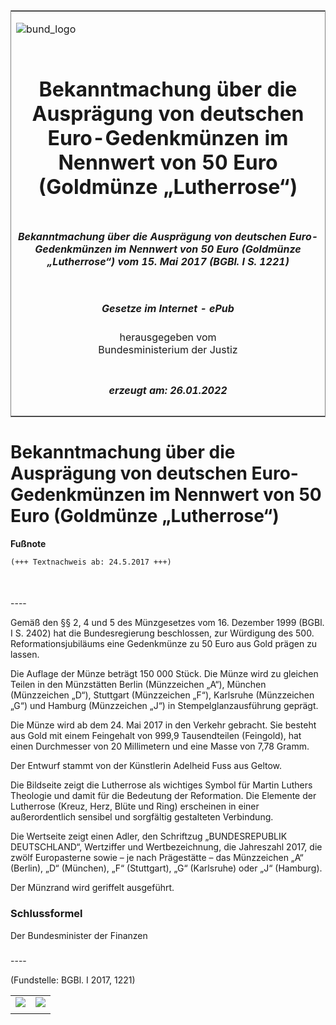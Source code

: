 <span id="DECKBLATT.html"></span>

<table border="0" frame="border" width="100%">

<tr valign="top">

<td align="left">

![bund\_logo](BfJ_2021_Web_de_de.gif)

</td>

<td align="right">

 

</td>

</tr>

<tr align="center" valign="middle">

<td colspan="2">

# Bekanntmachung über die Ausprägung von deutschen Euro-Gedenkmünzen im Nennwert von 50 Euro (Goldmünze „Lutherrose“)

</td>

</tr>

<tr align="center" valign="middle">

<td colspan="2">

##### Bekanntmachung über die Ausprägung von deutschen Euro-Gedenkmünzen im Nennwert von 50 Euro (Goldmünze „Lutherrose“) vom 15. Mai 2017 (BGBl. I S. 1221)

</td>

</tr>

<tr align="center" valign="middle">

<td colspan="2">

  
  

##### Gesetze im Internet - ePub  
  
herausgegeben vom  
Bundesministerium der Justiz

</td>

</tr>

<tr align="center" valign="bottom">

<td colspan="2">

  
  

##### erzeugt am: 26.01.2022

</td>

</tr>

</table>

<span id="BJNR122100017.html"></span>

# Bekanntmachung über die Ausprägung von deutschen Euro-Gedenkmünzen im Nennwert von 50 Euro (Goldmünze „Lutherrose“)

<div>

  
**Fußnote**

<div class="jnhtml">

<div>

<div class="jurAbsatz">

  

``` 
(+++ Textnachweis ab: 24.5.2017 +++)

 
```

</div>

</div>

</div>

</div>

<span id="BJNR122100017BJNE000100000.html"></span>

###   
\----

<div>

<div class="jnhtml">

<div>

<div class="jurAbsatz">

Gemäß den §§ 2, 4 und 5 des Münzgesetzes vom 16. Dezember 1999 (BGBl. I
S. 2402) hat die Bundesregierung beschlossen, zur Würdigung des 500.
Reformationsjubiläums eine Gedenkmünze zu 50 Euro aus Gold prägen zu
lassen.

</div>

<div class="jurAbsatz">

Die Auflage der Münze beträgt 150 000 Stück. Die Münze wird zu gleichen
Teilen in den Münzstätten Berlin (Münzzeichen „A“), München (Münzzeichen
„D“), Stuttgart (Münzzeichen „F“), Karlsruhe (Münzzeichen „G“) und
Hamburg (Münzzeichen „J“) in Stempelglanzausführung geprägt.

</div>

<div class="jurAbsatz">

Die Münze wird ab dem 24. Mai 2017 in den Verkehr gebracht. Sie besteht
aus Gold mit einem Feingehalt von 999,9 Tausendteilen (Feingold), hat
einen Durchmesser von 20 Millimetern und eine Masse von 7,78 Gramm.

</div>

<div class="jurAbsatz">

Der Entwurf stammt von der Künstlerin Adelheid Fuss aus Geltow.

</div>

<div class="jurAbsatz">

Die Bildseite zeigt die Lutherrose als wichtiges Symbol für Martin
Luthers Theologie und damit für die Bedeutung der Reformation. Die
Elemente der Lutherrose (Kreuz, Herz, Blüte und Ring) erscheinen in
einer außerordentlich sensibel und sorgfältig gestalteten Verbindung.

</div>

<div class="jurAbsatz">

Die Wertseite zeigt einen Adler, den Schriftzug „BUNDESREPUBLIK
DEUTSCHLAND“, Wertziffer und Wertbezeichnung, die Jahreszahl 2017, die
zwölf Europasterne sowie – je nach Prägestätte – das Münzzeichen „A“
(Berlin), „D“ (München), „F“ (Stuttgart), „G“ (Karlsruhe) oder „J“
(Hamburg).

</div>

<div class="jurAbsatz">

Der Münzrand wird geriffelt ausgeführt.

</div>

</div>

</div>

</div>

<span id="BJNR122100017BJNE000200000.html"></span>

### Schlussformel  

<div>

<div class="jnhtml">

<div>

<div class="jurAbsatz">

<span class="SP">Der Bundesminister der Finanzen</span>

</div>

</div>

</div>

</div>

<span id="BJNR122100017BJNE000300000.html"></span>

###   
\----

<div>

<div class="jnhtml">

<div>

<div class="jurAbsatz">

<div class="kommentar_Fundstelle">

(Fundstelle: BGBl. I 2017, 1221)

</div>

</div>

  

|                                   |                                   |
| :-------------------------------- | :-------------------------------- |
| ![](bgbl1_2017_j1221-1_0010.jpeg) | ![](bgbl1_2017_j1221-1_0020.jpeg) |
|                                   |                                   |

</div>

</div>

</div>
